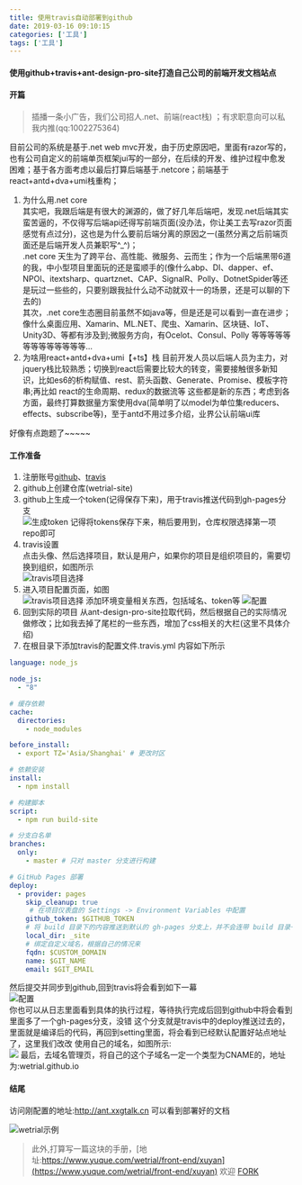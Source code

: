 ```yaml
---
title: 使用travis自动部署到github
date: 2019-03-16 09:10:15
categories: ['工具']
tags: ['工具']
---
```



#### 使用github+travis+ant-design-pro-site打造自己公司的前端开发文档站点
<!-- more -->

#### 开篇

> 插播一条小广告，我们公司招人.net、前端(react栈) ；有求职意向可以私我内推(qq:1002275364)

目前公司的系统是基于.net web mvc开发，由于历史原因吧，里面有razor写的，也有公司自定义的前端单页框架jui写的一部分，在后续的开发、维护过程中愈发困难；基于各方面考虑以最后打算后端基于.netcore；前端基于react+antd+dva+umi栈重构；
1. 为什么用.net core  
其实吧，我跟后端是有很大的渊源的，做了好几年后端吧，发现.net后端其实蛮苦逼的，不仅得写后端api还得写前端页面(没办法，你让美工去写razor页面感觉有点过分)，这也是为什么要前后端分离的原因之一(虽然分离之后前端页面还是后端开发人员兼职写^_^)；  
.net core 天生为了跨平台、高性能、微服务、云而生；作为一个后端黑带6道的我，中小型项目里面玩的还是蛮顺手的(像什么abp、DI、dapper、ef、NPOI、itextsharp、quartznet、CAP、SignalR、Polly、DotnetSpider等还是玩过一些些的，只要别跟我扯什么动不动就双十一的场景，还是可以聊的下去的)  
其次，.net core生态圈目前虽然不如java等，但是还是可以看到一直在进步；像什么桌面应用、Xamarin、ML.NET、爬虫、Xamarin、区块链、IoT、Unity3D、等都有涉及到;微服务方向，有Ocelot、Consul、Polly 等等等等等等等等等等等等等...  
2. 为啥用react+antd+dva+umi【+ts】栈
目前开发人员以后端人员为主力，对jquery栈比较熟悉；切换到react后需要比较大的转变，需要接触很多新知识，比如es6的析构赋值、rest、箭头函数、Generate、Promise、模板字符串;再比如 react的生命周期、redux的数据流等 这些都是新的东西；考虑到各方面，最终打算数据量方案使用dva(简单明了以model为单位集reducers、effects、subscribe等)，至于antd不用过多介绍，业界公认前端ui库

好像有点跑题了~~~~~

#### 工作准备
1. 注册账号[github](https://github.com)、[travis](https://travis-ci.org)
2. github上创建仓库(wetrial-site)
3. github上生成一个token(记得保存下来)，用于travis推送代码到gh-pages分支  
![生成token](http://qiniu.xxgtalk.cn/blog/images/tools/travis_github_generate_token.jpg) 
记得将tokens保存下来，稍后要用到，仓库权限选择第一项 repo即可  
4. travis设置  
点击头像、然后选择项目，默认是用户，如果你的项目是组织项目的，需要切换到组织，如图所示  
![travis项目选择](http://qiniu.xxgtalk.cn/blog/images/tools/travis_project_list.jpg) 
5. 进入项目配置页面，如图  
![travis项目选择](http://qiniu.xxgtalk.cn/blog/images/tools/travis_project_setting.jpg) 
添加环境变量相关东西，包括域名、token等
![配置](http://qiniu.xxgtalk.cn/blog/images/tools/travis_environment.jpg)   
6. 回到实际的项目
从ant-design-pro-site拉取代码，然后根据自己的实际情况做修改；比如我去掉了尾栏的一些东西，增加了css相关的大栏(这里不具体介绍)  
7. 在根目录下添加travis的配置文件.travis.yml 内容如下所示
``` yml
language: node_js

node_js:
  - "8"

# 缓存依赖
cache:
  directories:
    - node_modules

before_install:
  - export TZ='Asia/Shanghai' # 更改时区

# 依赖安装
install:
  - npm install

# 构建脚本
script: 
  - npm run build-site

# 分支白名单
branches:
  only:
    - master # 只对 master 分支进行构建

# GitHub Pages 部署
deploy:
  - provider: pages
    skip_cleanup: true
     # 在项目仪表盘的 Settings -> Environment Variables 中配置
    github_token: $GITHUB_TOKEN
    # 将 build 目录下的内容推送到默认的 gh-pages 分支上，并不会连带 build 目录一起
    local_dir: _site
    # 绑定自定义域名，根据自己的情况来
    fqdn: $CUSTOM_DOMAIN
    name: $GIT_NAME
    email: $GIT_EMAIL
```
然后提交并同步到github,回到travis将会看到如下一幕  
![配置](http://qiniu.xxgtalk.cn/blog/images/tools/travis_log.jpg)    
你也可以从日志里面看到具体的执行过程，等待执行完成后回到github中将会看到里面多了一个gh-pages分支，没错 这个分支就是travis中的deploy推送过去的，里面就是编译后的代码，再回到setting里面，将会看到已经默认配置好站点地址了，这里我们改改 使用自己的域名，如图所示:  
![](http://qiniu.xxgtalk.cn/blog/images/tools/travis_github_config.jpg) 
最后，去域名管理页，将自己的这个子域名一定一个类型为CNAME的，地址为:wetrial.github.io

#### 结尾  
访问刚配置的地址:http://ant.xxgtalk.cn 可以看到部署好的文档

![wetrial示例](http://qiniu.xxgtalk.cn/blog/images/tools/wetrial-site.jpg) 

> 此外,打算写一篇这块的手册，[地址:https://www.yuque.com/wetrial/front-end/xuyan](https://www.yuque.com/wetrial/front-end/xuyan) 欢迎 [FORK](https://www.yuque.com/wetrial/front-end/xuyan)